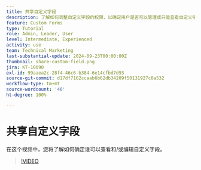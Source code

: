 ```yaml
---
title: 共享自定义字段
description: 了解如何调整自定义字段的权限，以确定用户是否可以管理或只能查看自定义字段。
feature: Custom Forms
type: Tutorial
role: Admin, Leader, User
level: Intermediate, Experienced
activity: use
team: Technical Marketing
last-substantial-update: 2024-09-23T00:00:00Z
thumbnail: share-custom-field.png
jira: KT-10090
exl-id: 99aaea2c-28f4-46c6-b384-6e14cfbd7d93
source-git-commit: d17df7162ccaab6b62db34209f50131927c0a532
workflow-type: tm+mt
source-wordcount: '46'
ht-degree: 100%

---
```


# 共享自定义字段


在这个视频中，您将了解如何确定谁可以查看和/或编辑自定义字段。

>[!VIDEO](https://video.tv.adobe.com/v/3432949/?quality=12&learn=on&enablevpops)

